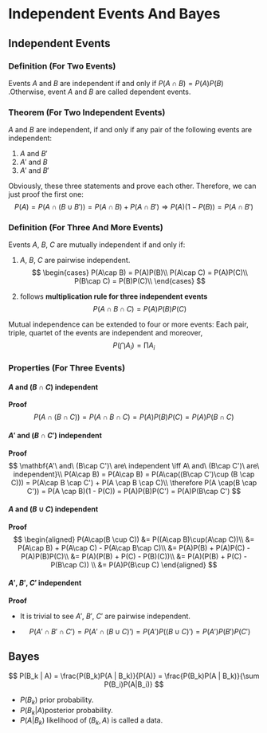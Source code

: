 # Independent Events And Bayes

## Independent Events

### Definition (For Two Events)

Events $A$ and $B$ are independent if and only if $P(A∩B) =P(A)P(B)$ .Otherwise, event $A$ and $B$ are called dependent events.

### Theorem (For Two Independent Events)

$A$ and $B$ are independent, if and only if any pair of the following events are independent:

1. $A$ and $B'$
2.  $A'$ and $B$
3.  $A'$ and $B'$

Obviously, these three statements and prove each other. Therefore, we can just proof the first one:
$$
P(A) = P(A\cap(B\cup B')) = P(A\cap B) + P(A\cap B') \Rightarrow P(A)(1 - P(B)) = P(A\cap B')
$$

### Definition (For Three And More Events)

Events $A,\ B,\ C$ are mutually independent if and only if:

1. $A,\ B,\ C$ are pairwise independent.
   $$
   \begin{cases}
    P(A\cap B) = P(A)P(B)\\
    P(A\cap C) = P(A)P(C)\\
    P(B\cap C) = P(B)P(C)\\
   \end{cases}
   $$

2. follows **multiplication rule for three independent events**
   $$
   P(A\cap B\cap C) = P(A)P(B)P(C)
   $$





Mutual independence can be extended to four or more events: Each pair, triple, quartet of the events are independent and moreover,
$$
P(\bigcap A_i) = \prod A_i
$$
### Properties (For Three Events)

####  $A$ and $(B ∩ C)$ independent

**Proof**
$$
P(A\cap (B\cap C)) = P(A \cap B \cap C) = P(A) P(B)P(C) = P(A)P(B\cap C)
$$

####  $A'$ and $(B ∩ C')$ independent
**Proof**
$$
\mathbf{A'\ and\ (B\cap C')\ are\ independent \iff A\ and\ (B\cap C')\ are\ independent}\\
P(A\cap B) = P(A\cap B) = P(A\cap((B\cap C')\cup (B \cap C))) = P(A\cap B \cap C') + P(A \cap B \cap C)\\ 
\therefore P(A \cap(B \cap C')) = P(A \cap B)(1 - P(C)) = P(A)P(B)P(C') = P(A)P(B\cap C')
$$

####  $A$ and $(B ∪ C)$ independent

**Proof**
$$
\begin{aligned}
P(A\cap(B \cup C)) &= P((A\cap B)\cup(A\cap C))\\
&= P(A\cap B) + P(A\cap C) - P(A\cap B\cap C)\\
&= P(A)P(B) + P(A)P(C) - P(A)P(B)P(C)\\
&= P(A)(P(B) + P(C) - P(B)(C))\\
&= P(A)(P(B) + P(C) - P(B\cap C)) \\
&= P(A)P(B\cup C)
\end{aligned}
$$

#### $A'$, $B'$, $C'$ independent

**Proof**

- It is trivial to see $A'$, $B'$, $C'$ are pairwise independent.


- $$
  P(A' \cap B'\cap C') = P(A'\cap(B\cup C)')  = P(A')P((B\cup C)') = P(A')P(B')P(C')
  $$


## Bayes

$$
P(B_k | A) = \frac{P(B_k)P(A | B_k)}{P(A)} =  \frac{P(B_k)P(A | B_k)}{\sum P(B_i)P(A|B_i)}
$$

- $P(B_k)$ prior probability.
- $P(B_k|A)​$ posterior probability.
- $P(A | B_k)$ likelihood of $(B_k, A)$ is called a data.  